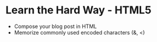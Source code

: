 # Learn the Hard Way - HTML5
- Compose your blog post in HTML
- Memorize commonly used encoded characters (&amp;, &lt;)
